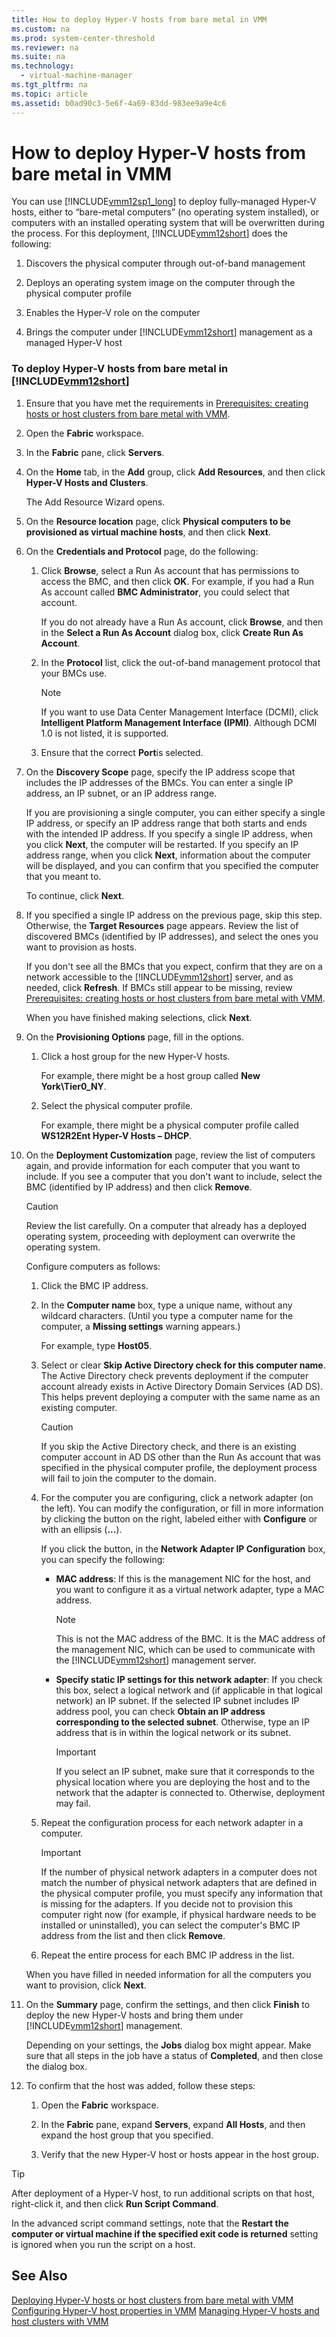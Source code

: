 ```yaml
---
title: How to deploy Hyper-V hosts from bare metal in VMM
ms.custom: na
ms.prod: system-center-threshold
ms.reviewer: na
ms.suite: na
ms.technology: 
  - virtual-machine-manager
ms.tgt_pltfrm: na
ms.topic: article
ms.assetid: b0ad90c3-5e6f-4a69-83dd-983ee9a9e4c6
---
```

# How to deploy Hyper-V hosts from bare metal in VMM
You can use [!INCLUDE[vmm12sp1_long](../Token/vmm12sp1_long_md.md)] to deploy fully\-managed Hyper\-V hosts, either to “bare\-metal computers” \(no operating system installed\), or computers with an installed operating system that will be overwritten during the process. For this deployment, [!INCLUDE[vmm12short](../Token/vmm12short_md.md)] does the following:

1.  Discovers the physical computer through out\-of\-band management

2.  Deploys an operating system image on the computer through the physical computer profile

3.  Enables the Hyper\-V role on the computer

4.  Brings the computer under [!INCLUDE[vmm12short](../Token/vmm12short_md.md)] management as a managed Hyper\-V host

### To deploy Hyper\-V hosts from bare metal in [!INCLUDE[vmm12short](../Token/vmm12short_md.md)]

1.  Ensure that you have met the requirements in [Prerequisites: creating hosts or host clusters from bare metal with VMM](../Topic/Prerequisites--creating-hosts-or-host-clusters-from-bare-metal-with-VMM.md).

2.  Open the **Fabric** workspace.

3.  In the **Fabric** pane, click **Servers**.

4.  On the **Home** tab, in the **Add** group, click **Add Resources**, and then click **Hyper\-V Hosts and Clusters**.

    The Add Resource Wizard opens.

5.  On the **Resource location** page, click **Physical computers to be provisioned as virtual machine hosts**, and then click **Next**.

6.  On the **Credentials and Protocol** page, do the following:

    1.  Click **Browse**, select a Run As account that has permissions to access the BMC, and then click **OK**. For example, if you had a Run As account called **BMC Administrator**, you could select that account.

        If you do not already have a Run As account, click **Browse**, and then in the **Select a Run As Account** dialog box, click **Create Run As Account**.

    2.  In the **Protocol** list, click the out\-of\-band management protocol that your BMCs use.

        > [!NOTE]
        > If you want to use Data Center Management Interface \(DCMI\), click **Intelligent Platform Management Interface \(IPMI\)**. Although DCMI 1.0 is not listed, it is supported.

    3.  Ensure that the correct **Port**is selected.

7.  On the **Discovery Scope** page, specify the IP address scope that includes the IP addresses of the BMCs. You can enter a single IP address, an IP subnet, or an IP address range.

    If you are provisioning a single computer, you can either specify a single IP address, or specify an IP address range that both starts and ends with the intended IP address. If you specify a single IP address, when you click **Next**, the computer will be restarted. If you specify an IP address range, when you click **Next**, information about the computer will be displayed, and you can confirm that you specified the computer that you meant to.

    To continue, click **Next**.

8.  If you specified a single IP address on the previous page, skip this step. Otherwise, the **Target Resources** page appears. Review the list of discovered BMCs \(identified by IP addresses\), and select the ones you want to provision as hosts.

    If you don't see all the BMCs that you expect, confirm that they are on a network accessible to the [!INCLUDE[vmm12short](../Token/vmm12short_md.md)] server, and as needed, click **Refresh**. If BMCs still appear to be missing, review [Prerequisites: creating hosts or host clusters from bare metal with VMM](../Topic/Prerequisites--creating-hosts-or-host-clusters-from-bare-metal-with-VMM.md).

    When you have finished making selections, click **Next**.

9. On the **Provisioning Options** page, fill in the options.

    1.  Click a host group for the new Hyper\-V hosts.

        For example, there might be a host group called **New York\\Tier0\_NY**.

    2.  Select the physical computer profile.

        For example, there might be a physical computer profile called **WS12R2Ent Hyper\-V Hosts – DHCP**.

10. On the **Deployment Customization** page, review the list of computers again, and provide information for each computer that you want to include. If you see a computer that you don't want to include, select the BMC \(identified by IP address\) and then click **Remove**.

    > [!CAUTION]
    > Review the list carefully. On a computer that already has a deployed operating system, proceeding with deployment can overwrite the operating system.

    Configure computers as follows:

    1.  Click the BMC IP address.

    2.  In the **Computer name** box, type a unique name, without any wildcard characters. \(Until you type a computer name for the computer, a **Missing settings** warning appears.\)

        For example, type **Host05**.

    3.  Select or clear **Skip Active Directory check for this computer name**. The Active Directory check prevents deployment if the computer account already exists in Active Directory Domain Services \(AD DS\). This helps prevent deploying a computer with the same name as an existing computer.

        > [!CAUTION]
        > If you skip the Active Directory check, and there is an existing computer account in AD DS other than the Run As account that was specified in the physical computer profile, the deployment process will fail to join the computer to the domain.

    4.  For the computer you are configuring, click a network adapter \(on the left\). You can modify the configuration, or fill in more information by clicking the button on the right, labeled either with **Configure** or with an ellipsis \(**...**\).

        If you click the button, in the **Network Adapter IP Configuration** box, you can specify the following:

        -   **MAC address**: If this is the management NIC for the host, and you want to configure it as a virtual network adapter, type a MAC address.

            > [!NOTE]
            > This is not the MAC address of the BMC. It is the MAC address of the management NIC, which can be used to communicate with the [!INCLUDE[vmm12short](../Token/vmm12short_md.md)] management server.

        -   **Specify static IP settings for this network adapter**: If you check this box, select a logical network and \(if applicable in that logical network\) an IP subnet. If the selected IP subnet includes IP address pool, you can check **Obtain an IP address corresponding to the selected subnet**. Otherwise, type an IP address that is in within the logical network or its subnet.

            > [!IMPORTANT]
            > If you select an IP subnet, make sure that it corresponds to the physical location where you are deploying the host and to the network that the adapter is connected to. Otherwise, deployment may fail.

    5.  Repeat the configuration process for each network adapter in a computer.

        > [!IMPORTANT]
        > If the number of physical network adapters in a computer does not match the number of physical network adapters that are defined in the physical computer profile, you must specify any information that is missing for the adapters. If you decide not to provision this computer right now \(for example, if physical hardware needs to be installed or uninstalled\), you can select the computer's BMC IP address from the list and then click **Remove**.

    6.  Repeat the entire process for each BMC IP address in the list.

    When you have filled in needed information for all the computers you want to provision, click **Next**.

11. On the **Summary** page, confirm the settings, and then click **Finish** to deploy the new Hyper\-V hosts and bring them under [!INCLUDE[vmm12short](../Token/vmm12short_md.md)] management.

    Depending on your settings, the **Jobs** dialog box might appear. Make sure that all steps in the job have a status of **Completed**, and then close the dialog box.

12. To confirm that the host was added, follow these steps:

    1.  Open the **Fabric** workspace.

    2.  In the **Fabric** pane, expand **Servers**, expand **All Hosts**, and then expand the host group that you specified.

    3.  Verify that the new Hyper\-V host or hosts appear in the host group.

> [!TIP]
> After deployment of a Hyper\-V host, to run additional scripts on that host, right\-click it, and then click **Run Script Command**.
> 
> In the advanced script command settings, note that the **Restart the computer or virtual machine if the specified exit code is returned** setting is ignored when you run the script on a host.

## See Also
[Deploying Hyper-V hosts or host clusters from bare metal with VMM](../Topic/Deploying-Hyper-V-hosts-or-host-clusters-from-bare-metal-with-VMM.md)
[Configuring Hyper-V host properties in VMM](../Topic/Configuring-Hyper-V-host-properties-in-VMM.md)
[Managing Hyper-V hosts and host clusters with VMM](../Topic/Managing-Hyper-V-hosts-and-host-clusters-with-VMM.md)

